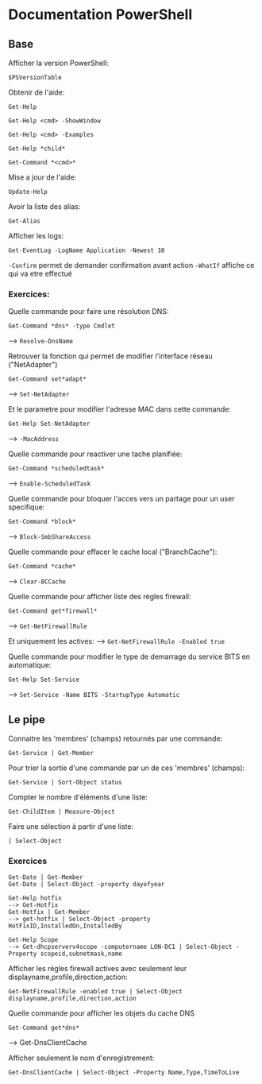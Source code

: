 # Documentation PowerShell

## Base

Afficher la version PowerShell:
```
$PSVersionTable
```

Obtenir de l'aide:
```
Get-Help

Get-Help <cmd> -ShowWindow

Get-Help <cmd> -Examples

Get-Help *child*

Get-Command *<cmd>*
```

Mise a jour de l'aide:
```
Update-Help
```

Avoir la liste des alias:
```
Get-Alias
```

Afficher les logs:
```
Get-EventLog -LogName Application -Newest 10
```

`-Confirm` permet de demander confirmation avant action
`-WhatIf` affiche ce qui va etre effectué

### Exercices:

Quelle commande pour faire une résolution DNS:
```
Get-Command *dns* -type Cmdlet
```
--> `Resolve-DnsName`

Retrouver la fonction qui permet de modifier l'interface réseau ("NetAdapter")
```
Get-Command set*adapt*
```
--> `Set-NetAdapter`

Et le parametre pour modifier l'adresse MAC dans cette commande:
```
Get-Help Set-NetAdapter
```
--> `-MacAddress`

Quelle commande pour reactiver une tache planifiée:
```
Get-Command *scheduledtask*
```
--> `Enable-ScheduledTask`

Quelle commande pour bloquer l'acces vers un partage pour un user specifique:
```
Get-Command *block*
```
--> `Block-SmbShareAccess`

Quelle commande pour effacer le cache local ("BranchCache"):
```
Get-Command *cache*
```
--> `Clear-BCCache`

Quelle commande pour afficher liste des règles firewall:
```
Get-Command get*firewall*
```
--> `Get-NetFirewallRule`

Et uniquement les actives:
--> `Get-NetFirewallRule -Enabled true`

Quelle commande pour modifier le type de demarrage du service BITS en automatique:
```
Get-Help Set-Service
```
--> `Set-Service -Name BITS -StartupType Automatic`


## Le pipe

Connaitre les 'membres' (champs) retournés par une commande:
```
Get-Service | Get-Member
```

Pour trier la sortie d'une commande par un de ces 'membres' (champs):
```
Get-Service | Sort-Object status
```

Compter le nombre d'éléments d'une liste:
```
Get-ChildItem | Measure-Object
```

Faire une sélection à partir d'une liste:
```
| Select-Object
```

### Exercices

```
Get-Date | Get-Member
Get-Date | Select-Object -property dayofyear
```

```
Get-Help hotfix
--> Get-Hotfix
Get-Hotfix | Get-Member
--> get-hotfix | Select-Object -property HotFixID,InstalledOn,InstalledBy
```

```
Get-Help Scope
--> Get-dhcpserverv4scope -computername LON-DC1 | Select-Object -Property scopeid,subnetmask,name
```

Afficher les règles firewall actives avec seulement leur displayname,profile,direction,action:
```
Get-NetFirewallRule -enabled true | Select-Object displayname,profile,direction,action
```

Quelle commande pour afficher les objets du cache DNS
```
Get-Command get*dns*
```
--> Get-DnsClientCache

Afficher seulement le nom d'enregistrement:
```
Get-DnsClientCache | Select-Object -Property Name,Type,TimeToLive
```
